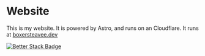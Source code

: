 # Website
This is my website. It is powered by Astro, and runs on an Cloudflare. It runs at [boxersteavee.dev](https://boxersteavee.dev)

[![Better Stack Badge](https://uptime.betterstack.com/status-badges/v1/monitor/it6o.svg)](https://uptime.betterstack.com/?utm_source=status_badge)
